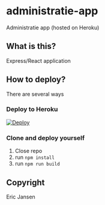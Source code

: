 # administratie-app
Administratie app (hosted on Heroku)

## What is this?
Express/React application

## How to deploy?
There are several ways

### Deploy to Heroku
[![Deploy](https://www.herokucdn.com/deploy/button.svg)](https://heroku.com/deploy)

### Clone and deploy yourself
1. Close repo
2. run `npm install`
3. run `npm run build`

## Copyright
Eric Jansen
